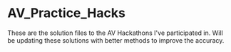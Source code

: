# AV_Practice_Hacks
These are the solution files to the AV Hackathons I've participated in. Will be updating these solutions with better methods to improve the accuracy.

